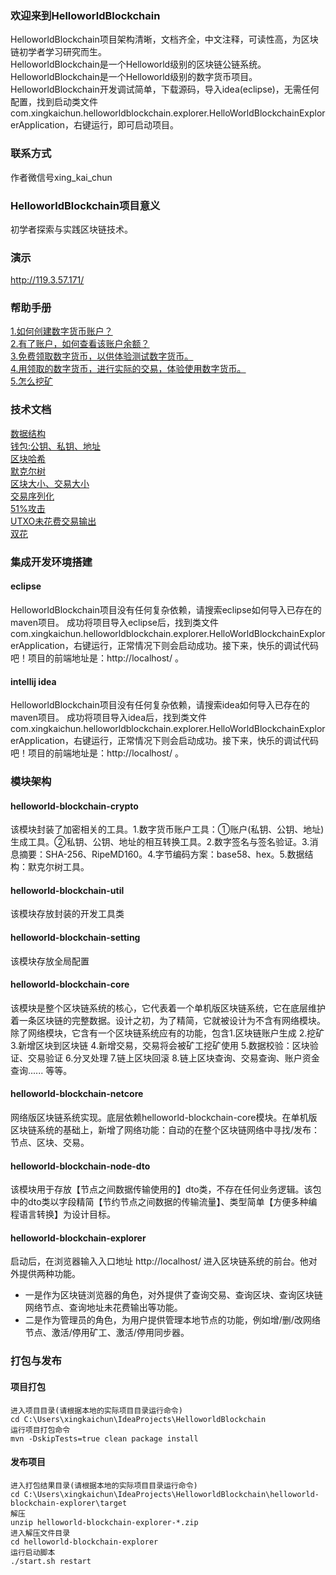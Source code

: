 ### 欢迎来到HelloworldBlockchain
HelloworldBlockchain项目架构清晰，文档齐全，中文注释，可读性高，为区块链初学者学习研究而生。  
HelloworldBlockchain是一个Helloworld级别的区块链公链系统。  
HelloworldBlockchain是一个Helloworld级别的数字货币项目。  
HelloworldBlockchain开发调试简单，下载源码，导入idea(eclipse)，无需任何配置，找到启动类文件com.xingkaichun.helloworldblockchain.explorer.HelloWorldBlockchainExplorerApplication，右键运行，即可启动项目。  



### 联系方式
作者微信号xing_kai_chun



### HelloworldBlockchain项目意义  
初学者探索与实践区块链技术。



### 演示
http://119.3.57.171/



### 帮助手册
[1.如何创建数字货币账户？](https://zhuanlan.zhihu.com/p/352458209)  
[2.有了账户，如何查看该账户余额？](https://zhuanlan.zhihu.com/p/352458209)  
[3.免费领取数字货币，以供体验测试数字货币。](https://zhuanlan.zhihu.com/p/352458209)  
[4.用领取的数字货币，进行实际的交易，体验使用数字货币。](https://zhuanlan.zhihu.com/p/352458209)  
[5.怎么挖矿](https://zhuanlan.zhihu.com/p/352458209)



### 技术文档
[数据结构](https://zhuanlan.zhihu.com/p/332265582)  
[钱包:公钥、私钥、地址](https://zhuanlan.zhihu.com/p/38196092)  
[区块哈希](https://zhuanlan.zhihu.com/p/353570191)  
[默克尔树](https://zhuanlan.zhihu.com/p/40142647)  
[区块大小、交易大小](https://zhuanlan.zhihu.com/p/336827577)  
[交易序列化](https://zhuanlan.zhihu.com/p/353323689)  
[51%攻击](https://zhuanlan.zhihu.com/p/39984439)  
[UTXO未花费交易输出](https://zhuanlan.zhihu.com/p/39969755)  
[双花](https://zhuanlan.zhihu.com/p/258952892)


### 集成开发环境搭建
#### eclipse
HelloworldBlockchain项目没有任何复杂依赖，请搜索eclipse如何导入已存在的maven项目。
成功将项目导入eclipse后，找到类文件com.xingkaichun.helloworldblockchain.explorer.HelloWorldBlockchainExplorerApplication，右键运行，正常情况下则会启动成功。接下来，快乐的调试代码吧！项目的前端地址是：http://localhost/ 。
#### intellij idea
HelloworldBlockchain项目没有任何复杂依赖，请搜索idea如何导入已存在的maven项目。
成功将项目导入idea后，找到类文件com.xingkaichun.helloworldblockchain.explorer.HelloWorldBlockchainExplorerApplication，右键运行，正常情况下则会启动成功。接下来，快乐的调试代码吧！项目的前端地址是：http://localhost/ 。



### 模块架构
#### helloworld-blockchain-crypto
该模块封装了加密相关的工具。1.数字货币账户工具：①账户(私钥、公钥、地址)生成工具。②私钥、公钥、地址的相互转换工具。2.数字签名与签名验证。3.消息摘要：SHA-256、RipeMD160。4.字节编码方案：base58、hex。5.数据结构：默克尔树工具。
#### helloworld-blockchain-util
该模块存放封装的开发工具类
#### helloworld-blockchain-setting
该模块存放全局配置
#### helloworld-blockchain-core
该模块是整个区块链系统的核心，它代表着一个单机版区块链系统，它在底层维护着一条区块链的完整数据。设计之初，为了精简，它就被设计为不含有网络模块。除了网络模块，它含有一个区块链系统应有的功能，包含1.区块链账户生成 2.挖矿 3.新增区块到区块链 4.新增交易，交易将会被矿工挖矿使用 5.数据校验：区块验证、交易验证 6.分叉处理 7.链上区块回滚 8.链上区块查询、交易查询、账户资金查询...... 等等。
#### helloworld-blockchain-netcore
网络版区块链系统实现。底层依赖helloworld-blockchain-core模块。在单机版区块链系统的基础上，新增了网络功能：自动的在整个区块链网络中寻找/发布：节点、区块、交易。
#### helloworld-blockchain-node-dto
该模块用于存放【节点之间数据传输使用的】dto类，不存在任何业务逻辑。该包中的dto类以字段精简【节约节点之间数据的传输流量】、类型简单【方便多种编程语言转换】为设计目标。 
#### helloworld-blockchain-explorer
启动后，在浏览器输入入口地址 http://localhost/ 进入区块链系统的前台。他对外提供两种功能。
* 一是作为区块链浏览器的角色，对外提供了查询交易、查询区块、查询区块链网络节点、查询地址未花费输出等功能。
* 二是作为管理员的角色，为用户提供管理本地节点的功能，例如增/删/改网络节点、激活/停用矿工、激活/停用同步器。



### 打包与发布
#### 项目打包
```  
进入项目目录(请根据本地的实际项目目录运行命令)  
cd C:\Users\xingkaichun\IdeaProjects\HelloworldBlockchain   
运行项目打包命令   
mvn -DskipTests=true clean package install  
```
#### 发布项目
```  
进入打包结果目录(请根据本地的实际项目目录运行命令)  
cd C:\Users\xingkaichun\IdeaProjects\HelloworldBlockchain\helloworld-blockchain-explorer\target  
解压  
unzip helloworld-blockchain-explorer-*.zip  
进入解压文件目录  
cd helloworld-blockchain-explorer    
运行启动脚本  
./start.sh restart  
```